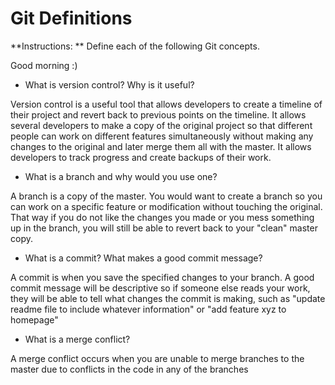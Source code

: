 # Git Definitions

**Instructions: ** Define each of the following Git concepts.

Good morning :) 

* What is version control?  Why is it useful?

Version control is a useful tool that allows developers to create a timeline of their project and revert back to previous points on the timeline.  It allows several developers to make a copy of the original project so that different people can work on different features simultaneously without making any changes to the original and later merge them all with the master. It allows developers to track progress and create backups of their work. 

* What is a branch and why would you use one?

A branch is a copy of the master.  You would want to create a branch so you can work on a specific feature or modification without touching the original. That way if you do not like the changes you made or you mess something up in the branch, you will still be able to revert back to your "clean" master copy. 

* What is a commit? What makes a good commit message?

A commit is when you save the specified changes to your branch.  A good commit message will be descriptive so if someone else reads your work, they will be able to tell what changes the commit is making, such as "update readme file to include whatever information" or "add feature xyz to homepage"

* What is a merge conflict?

A merge conflict occurs when you are unable to merge branches to the master due to conflicts in the code in any of the branches 

